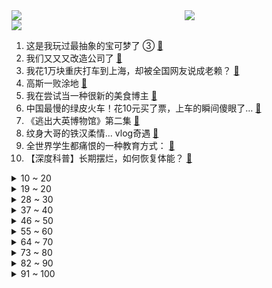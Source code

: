 <div >
	<a style="float:left;width:55%;" href = "https://github.com/anuraghazra/github-readme-stats">
	 <img src = "https://github-readme-stats.vercel.app/api?username=iuuuuuaena&theme=buefy&show_icons=true"/>
	</a>
	<a  style="float:right;width:45%" href = "https://github.com/anuraghazra/github-readme-stats">
	 <img  src="https://github-readme-stats.vercel.app/api/top-langs/?username=anuraghazra&layout=compact"/>
	</a>
	</div>

[![](https://img.shields.io/badge/jxd-@jxdgogogo.xyz-yellowgreen.svg)](https://www.jxdgogogo.xyz)<br>
1. 这是我玩过最抽象的宝可梦了 ③ [:link:](//www.bilibili.com/video/BV1RF411k7V8) <br>
2. 我们又又又改造公司了 [:link:](//www.bilibili.com/video/BV1ZN4y1R7nG) <br>
3. 我花1万块重庆打车到上海，却被全国网友说成老赖？ [:link:](//www.bilibili.com/video/BV1RN411v7FC) <br>
4. 高斯一败涂地 [:link:](//www.bilibili.com/video/BV1qr4y197j7) <br>
5. 我在尝试当一种很新的美食博主 [:link:](//www.bilibili.com/video/BV15u4y1Q7Ah) <br>
6. 中国最慢的绿皮火车！花10元买了票，上车的瞬间傻眼了… [:link:](//www.bilibili.com/video/BV1Vz4y1T7ji) <br>
7. 《逃出大英博物馆》第二集 [:link:](//www.bilibili.com/video/BV1Yh4y1N7Ln) <br>
8. 纹身大哥的铁汉柔情...  vlog奇遇 [:link:](//www.bilibili.com/video/BV1az4y1K78W) <br>
9. 全世界学生都痛恨的一种教育方式： [:link:](//www.bilibili.com/video/BV11z4y1M74b) <br>
10. 【深度科普】长期摆烂，如何恢复体能？ [:link:](//www.bilibili.com/video/BV1Dm4y1N778) <br>
<details>
<summary>10 ~ 20</summary>

11. 【冰冰vlog.011】总要在烟雨青天去趟江南吧 [:link:](//www.bilibili.com/video/BV1j14y1k7fV) <br>
12. 我爸因给牛犊手术，被新闻夜航记者找上门！ [:link:](//www.bilibili.com/video/BV1L841167kL) <br>
13. 当你以游戏的方式打开军训 [:link:](//www.bilibili.com/video/BV1vh4y1N7zW) <br>
14. 宿舍规则怪谈 [:link:](//www.bilibili.com/video/BV1jF41167AK) <br>
15. “当 代 热 门 游 戏 现 状” [:link:](//www.bilibili.com/video/BV1Hu4y1C7JJ) <br>
16. 兄弟们，这一期真的要看到最后！ [:link:](//www.bilibili.com/video/BV1pu4y1C7wh) <br>
17. 宝可梦日语OP大全【挪威小哥Pellek｜中字】 [:link:](//www.bilibili.com/video/BV1mw411X721) <br>
18. 章鱼哥疯了 [:link:](//www.bilibili.com/video/BV1Pu411K7jB) <br>
19. 帮唐山一位身残志坚的大姐卖冰激凌，她的积极向上和唐山朋友的热情善良让我们热泪盈眶！ [:link:](//www.bilibili.com/video/BV1L14y1y7BV) <br>
</details>
<details>
<summary>19 ~ 20</summary>

20. 这款游戏出现在21世纪还是太迷幻了 [:link:](//www.bilibili.com/video/BV1C14y1y7QJ) <br>
21. “魔术师的三个阶段” [:link:](//www.bilibili.com/video/BV13w411D7FF) <br>
22. 大意了！这些不是全国统一的 [:link:](//www.bilibili.com/video/BV1S8411q7ir) <br>
23. 这下终于听懂秀才的小曲了 [:link:](//www.bilibili.com/video/BV1KG411o7xD) <br>
24. 成功上银幕，失手登讣告，他就是玩命演出的祖师爷。【巴斯特基顿】 [:link:](//www.bilibili.com/video/BV1eP411h79z) <br>
25. 花7天拉一碗面，能否拉成比头发还细的线？ [:link:](//www.bilibili.com/video/BV1hw411D7rG) <br>
26. 土布 [:link:](//www.bilibili.com/video/BV1qp4y1N7jx) <br>
27. 一个疯子却获得了诺贝尔奖，真实故事改编，高分电影《美丽心灵》 [:link:](//www.bilibili.com/video/BV1dh4y1N7CB) <br>
28. 探秘中国最贵的面！70只大闸蟹做一碗面！到底什么味道？ [:link:](//www.bilibili.com/video/BV1UF411k7tM) <br>
</details>
<details>
<summary>28 ~ 30</summary>

29. 我居然穿越回了10年前的B站！！！ [:link:](//www.bilibili.com/video/BV1Yh4y1N7eV) <br>
30. 欧洲资本积累到底有多肮脏？揭秘罪恶的黑奴贸易，非洲损失2亿人 [:link:](//www.bilibili.com/video/BV1fN4y1X7Hm) <br>
31. 手持烟火以谋生  心怀诗意以谋爱 [:link:](//www.bilibili.com/video/BV1JN4y1X7aH) <br>
32. 恋与提瓦特空桃篇：谁让你是我命定的另一半 [:link:](//www.bilibili.com/video/BV12p4y1N7JN) <br>
33. 仙人揉腹操九式详解版！做完大拉特拉 [:link:](//www.bilibili.com/video/BV1fw411S7p7) <br>
34. 【忍唱大挑战】2023年8月热歌榜TOP50，今夕是何年？难以置信这是2023年？！ [:link:](//www.bilibili.com/video/BV1hw411D7E5) <br>
35. 【开箱】😱我今年拼过最牛的积木！（上） [:link:](//www.bilibili.com/video/BV1nP411Y7rS) <br>
36. 让巴黎看到国人的美 [:link:](//www.bilibili.com/video/BV1Mz4y1T7Wy) <br>
37. 我的职业生涯结束了 [:link:](//www.bilibili.com/video/BV1Ku4y1y7Kw) <br>
</details>
<details>
<summary>37 ~ 40</summary>

38. 你看，你又不敢对峙命运了吧！！！ [:link:](//www.bilibili.com/video/BV1EF41167Q9) <br>
39. 哈哈哈哈哈谁是卧底音乐版 [:link:](//www.bilibili.com/video/BV1zu4y1C71Z) <br>
40. 350元一桶巨型泡面！新晋“天价网红泡面”值不值？？？ [:link:](//www.bilibili.com/video/BV1Bu411A7yT) <br>
41. 看着徒弟一点点长大，逝去，才发现长生是苦【我和徒弟03】 [:link:](//www.bilibili.com/video/BV1Fh4y1K7Uf) <br>
42. 永不停息的制裁，华为能否王者归来？ [:link:](//www.bilibili.com/video/BV1YP411Y7D5) <br>
43. 不同年代的上班族白领都是怎么办公的？最后真的别演我工作状态哈哈哈哈！ [:link:](//www.bilibili.com/video/BV1pm4y1M7Av) <br>
44. 都什么年代，谁还用传统方式结义？！！ [:link:](//www.bilibili.com/video/BV1Ww411D7si) <br>
45. 压堂时候你难受不！ [:link:](//www.bilibili.com/video/BV1Uk4y1w71R) <br>
46. 老鼠们每天用捕鼠夹健身，只为发动鼠界第三次世界大战 [:link:](//www.bilibili.com/video/BV1Mh4y1S7A4) <br>
</details>
<details>
<summary>46 ~ 50</summary>

47. 关于下半身的生理知识，没人告诉你这些！｜拉撒保姆级教程 [:link:](//www.bilibili.com/video/BV1Yw411S7GY) <br>
48. 偷子 [:link:](//www.bilibili.com/video/BV1Mu4y1v78o) <br>
49. 【丧病中配】如果2077的CV来配音《赛博朋克：边缘行者》（第八话） [:link:](//www.bilibili.com/video/BV1fj411y7CE) <br>
50. 她似了，又活了。她没似，他似了，所以她也似了。她又活了，可他们似了，所以她又似了。 [:link:](//www.bilibili.com/video/BV1FG411o7ui) <br>
51. 新铁锅怎么开锅更好用，酒店大厨教你诀窍，保证不锈不粘锅 [:link:](//www.bilibili.com/video/BV19F411k7G3) <br>
52. 妈妈明明还是那个超人却怎么都追不上时间⌛️ [:link:](//www.bilibili.com/video/BV1Fj411173s) <br>
53. 大家散伙！唐僧闹分手，悟空为何大开杀戒？ [:link:](//www.bilibili.com/video/BV1fG41197Gm) <br>
54. 凌晨12.00教100个仙人掌唱歌，没想到邻居找上门来了 [:link:](//www.bilibili.com/video/BV1JN4y1X7sS) <br>
55. 甲方花钱助我出道 [:link:](//www.bilibili.com/video/BV16p4y177Ct) <br>
</details>
<details>
<summary>55 ~ 60</summary>

56. 这一次，我们重新定义砖块 [:link:](//www.bilibili.com/video/BV198411z7E8) <br>
57. 最诡异的一局 [:link:](//www.bilibili.com/video/BV1234y1T7j6) <br>
58. 我们分手了 [:link:](//www.bilibili.com/video/BV17k4y1A7bE) <br>
59. 干嘛啊 [:link:](//www.bilibili.com/video/BV1i94y147d8) <br>
60. 【毕导】这个视频里说的都是真的，但你却永远无法证明 [:link:](//www.bilibili.com/video/BV19u4y1D7GT) <br>
61. 当你碰到经验就会「瞬间暴毙」!!？ [:link:](//www.bilibili.com/video/BV1JN4y1X7bJ) <br>
62. 软烂入味的香辣牛肉不好做？假如我拿出一个电饭煲阁下该如何应对 [:link:](//www.bilibili.com/video/BV1kr4y197TC) <br>
63. Time Vent！十秒带你穿越2023-2009！感受令和与新平成假面骑士的力量叭！ [:link:](//www.bilibili.com/video/BV1Eh4y1m7e2) <br>
64. 我在谷歌地图看到了抛尸现场... [:link:](//www.bilibili.com/video/BV1Lw411D7SC) <br>
</details>
<details>
<summary>64 ~ 70</summary>

65. 评分7.8！可以开炮了！假面骑士极狐完结吐槽！ [:link:](//www.bilibili.com/video/BV1n841167Wb) <br>
66. 深度解析，剑圣遗作——箭士柳白猿，回马一枪成绝响 [:link:](//www.bilibili.com/video/BV1yz4y1K7dR) <br>
67. 记录第二次种西瓜 [:link:](//www.bilibili.com/video/BV1mm4y1N7ny) <br>
68. 可我寻遍了埃及 也没有看到那刻满蔷薇的墙 [:link:](//www.bilibili.com/video/BV1tH4y1Q7Da) <br>
69. 【4K】以前竟然没发现西游记这么搞笑，盘点西游记爆笑名场面 [:link:](//www.bilibili.com/video/BV1V8411671Q) <br>
70. 用剪刀物理清除台风过后的非洲大蜗牛 [:link:](//www.bilibili.com/video/BV1uh4y1K7Kw) <br>
71. 汉堡包 [:link:](//www.bilibili.com/video/BV1T14y1k7zv) <br>
72. 【太君の噩梦】打服日本一战成名，比你想象的更夸张！苏联军神朱可夫 [:link:](//www.bilibili.com/video/BV1zu411A75F) <br>
73. 一位男性在30分钟内吃下了重达3.6千克的汉堡，这是他的器官发生的变化 [:link:](//www.bilibili.com/video/BV1YN4y1X75m) <br>
</details>
<details>
<summary>73 ~ 80</summary>

74. 叶问之摆烂宗师 [:link:](//www.bilibili.com/video/BV1BN411q7h6) <br>
75. 千匹之战！中国车VS特斯拉！ [:link:](//www.bilibili.com/video/BV1vw411S7ZM) <br>
76. 名场面：屑 荧 盖 饭 4K版 [:link:](//www.bilibili.com/video/BV1o8411q7hp) <br>
77. 开学交作业时的尴尬（超级无敌宇宙真实啊啊啊啊啊） [:link:](//www.bilibili.com/video/BV1tp4y177q6) <br>
78. 一口气看完，海贼王真人版第1季！1-8集！真人版符合你的预期吗？ [:link:](//www.bilibili.com/video/BV1uu4y1Q7sF) <br>
79. 【洛天依游学记原创曲】歌行四方 | AI歌手X非遗音乐 [:link:](//www.bilibili.com/video/BV1Yp4y1j7jX) <br>
80. 【STN快报第七季28】在老板打游戏时哈哈大笑，即可获得双倍工资 [:link:](//www.bilibili.com/video/BV1Hm4y1M7ta) <br>
81. 社牛小狗变叛逆了，居然对我护食，必须狠狠的教育一顿！ [:link:](//www.bilibili.com/video/BV1hw411D78U) <br>
82. 【分形】数学揭示万物密码 ，当然这还不够我们要去探访一下，永恒。 [:link:](//www.bilibili.com/video/BV1Z8411z7Dt) <br>
</details>
<details>
<summary>82 ~ 90</summary>

83. 新英雄贝蕾亚讲解，彻底疯狂 [:link:](//www.bilibili.com/video/BV12m4y1T7cW) <br>
84. 健康，太健康了 [:link:](//www.bilibili.com/video/BV16p4y177JD) <br>
85. 潮汕大妈在北美说唱圈里的生意经 [:link:](//www.bilibili.com/video/BV13p4y177rC) <br>
86. 挑战去嘉之派家吃一顿海鲜自助餐，冲吧战士们 [:link:](//www.bilibili.com/video/BV1o8411z7c5) <br>
87. 光头强家里捡的 [:link:](//www.bilibili.com/video/BV11N411q7rg) <br>
88. “悬溺一响，纯爱登场”全网唯一完整前奏版，悬溺吉他指弹改编 [:link:](//www.bilibili.com/video/BV1Au411K7Ku) <br>
89. 今天你学废了吗^_^^_^ [:link:](//www.bilibili.com/video/BV1x34y1T7Pf) <br>
90. 《大明王朝》你真看懂了吗？国产第一神剧深度拆解！第一回 [:link:](//www.bilibili.com/video/BV16G411973A) <br>
91. 万人雪书的长视频终于来啦！架不住你们天天催啊，花了好多时间呜呜呜～数据不好的话以后就不做了🥹 [:link:](//www.bilibili.com/video/BV1v8411z7FU) <br>
</details>
<details>
<summary>91 ~ 100</summary>

92. 第一次约会！女友被我绿了 [:link:](//www.bilibili.com/video/BV1vu411P78y) <br>
93. 秋天也要Bubble Pop！！ [:link:](//www.bilibili.com/video/BV1Rj411y7eG) <br>
94. 开学了 [:link:](//www.bilibili.com/video/BV1ch4y1K7mQ) <br>
95. 抗塔两分钟还是满血，我没开玩笑！ [:link:](//www.bilibili.com/video/BV1Zp4y1j7BC) <br>
96. 当中二青年来买单！(猜不到结局版） [:link:](//www.bilibili.com/video/BV1LN411v73y) <br>
97. 坐等七彩缦变色 [:link:](//www.bilibili.com/video/BV1fN4y1X7gz) <br>
98. “造假啤酒”背后的秘密！ [:link:](//www.bilibili.com/video/BV1Tu411P7av) <br>
99. 我认识的先生大义。 [:link:](//www.bilibili.com/video/BV1Ww411D7Hb) <br>
100. 我的工作周报vs我实际的工作 [:link:](//www.bilibili.com/video/BV1hu4y1C7Sm) <br>
</details>
